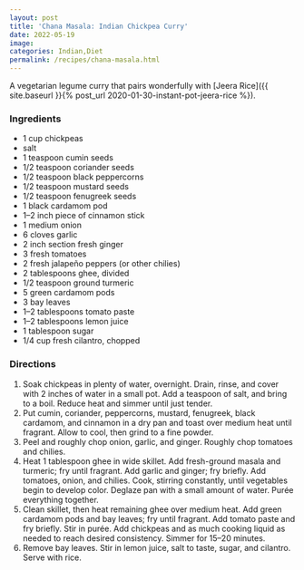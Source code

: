 ```yaml
---
layout: post
title: 'Chana Masala: Indian Chickpea Curry'
date: 2022-05-19
image:
categories: Indian,Diet
permalink: /recipes/chana-masala.html
---
```


A vegetarian legume curry that pairs wonderfully with [Jeera Rice]({{ site.baseurl }}{% post_url 2020-01-30-instant-pot-jeera-rice %}).

### Ingredients

- 1 cup chickpeas
- salt
- 1 teaspoon cumin seeds
- 1/2 teaspoon coriander seeds
- 1/2 teaspoon black peppercorns
- 1/2 teaspoon mustard seeds
- 1/2 teaspoon fenugreek seeds
- 1 black cardamom pod
- 1–2 inch piece of cinnamon stick
- 1 medium onion
- 6 cloves garlic
- 2 inch section fresh ginger
- 3 fresh tomatoes
- 2 fresh jalapeño peppers (or other chilies)
- 2 tablespoons ghee, divided
- 1/2 teaspoon ground turmeric
- 5 green cardamom pods
- 3 bay leaves
- 1–2 tablespoons tomato paste
- 1–2 tablespoons lemon juice
- 1 tablespoon sugar
- 1/4 cup fresh cilantro, chopped

### Directions

1. Soak chickpeas in plenty of water, overnight. Drain, rinse, and cover with 2 inches of water in a small pot. Add a teaspoon of salt, and bring to a boil. Reduce heat and simmer until just tender.
2. Put cumin, coriander, peppercorns, mustard, fenugreek, black cardamom, and cinnamon in a dry pan and toast over medium heat until fragrant. Allow to cool, then grind to a fine powder.
3. Peel and roughly chop onion, garlic, and ginger. Roughly chop tomatoes and chilies.
4. Heat 1 tablespoon ghee in wide skillet. Add fresh-ground masala and turmeric; fry until fragrant. Add garlic and ginger; fry briefly. Add tomatoes, onion, and chilies. Cook, stirring constantly, until vegetables begin to develop color. Deglaze pan with a small amount of water. Purée everything together.
5. Clean skillet, then heat remaining ghee over medium heat. Add green cardamom pods and bay leaves; fry until fragrant. Add tomato paste and fry briefly. Stir in purée. Add chickpeas and as much cooking liquid as needed to reach desired consistency. Simmer for 15–20 minutes.
6. Remove bay leaves. Stir in lemon juice, salt to taste, sugar, and cilantro. Serve with rice.
